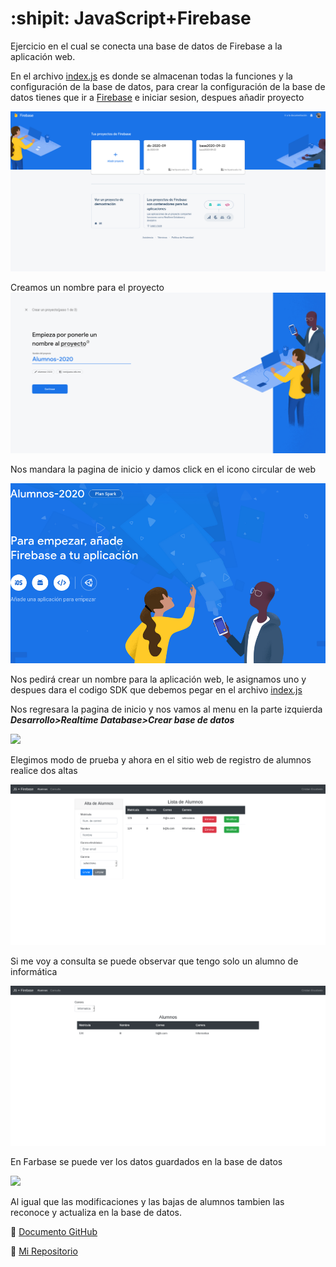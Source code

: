 #  :shipit: JavaScript+Firebase

Ejercicio en el cual se conecta una base de datos de Firebase a la aplicación web.

En el archivo [index.js](../JavaScript+Firebase/index.js) es donde se almacenan todas la funciones y la configuración de la base de datos, para crear la configuración de la base de datos tienes que ir a [Firebase](https://console.firebase.google.com) e iniciar sesion, despues añadir proyecto

![](../img/JavaScript+Firebase/Screenshot_2020-09-30%20Consola%20de%20Firebase.png)

Creamos un nombre para el proyecto
![](../img/JavaScript+Firebase/Screenshot_2020-09-30%20Consola%20de%20Firebase%202.png)

Nos mandara la pagina de inicio y damos click en el icono circular de web

![](../img/JavaScript+Firebase/Screenshot_2020-09-30%20Alumnos-2020%20–%20Alumnos-2020%20–%20Consola%20de%20Firebase3.png)

Nos pedirá crear un nombre para la aplicación web, le asignamos uno y despues dara el codigo SDK que debemos pegar en el archivo [index.js](../JavaScript+Firebase/index.js)

Nos regresara la pagina de inicio y nos vamos al menu en la parte izquierda ***Desarrollo>Realtime Database>Crear base de datos***

![](../img/JavaScript+Firebase/Screenshot_2020-09-30%20Alumnos-2020%20–%20Consola%20de%20Firebase4.png)

Elegimos modo de prueba y ahora en el sitio web de registro de alumnos realice dos altas

![](../img/JavaScript+Firebase/Screenshot_2020-09-30%20JS%20+%20Firebase5.png)

Si me voy a consulta se puede observar que tengo solo un alumno de informática

![](../img/JavaScript+Firebase/Screenshot_2020-09-30%20Firebase6.png)

En Farbase se puede ver los datos guardados en la base de datos

![](../img/JavaScript+Firebase/Screenshot_2020-09-30%20db-2020-09%20–%20Consola%20de%20Firebase7.png)

Al igual que las modificaciones y las bajas de alumnos tambien las reconoce y actualiza en la base de datos.

:link: [Documento GitHub](https://github.com/OrigenData/AEB-1011IF8A/blob/master/JavaScript%2BFirebase/README.md)

:link: [Mi Repositorio](https://github.com/OrigenData/AEB-1011IF8A/)
